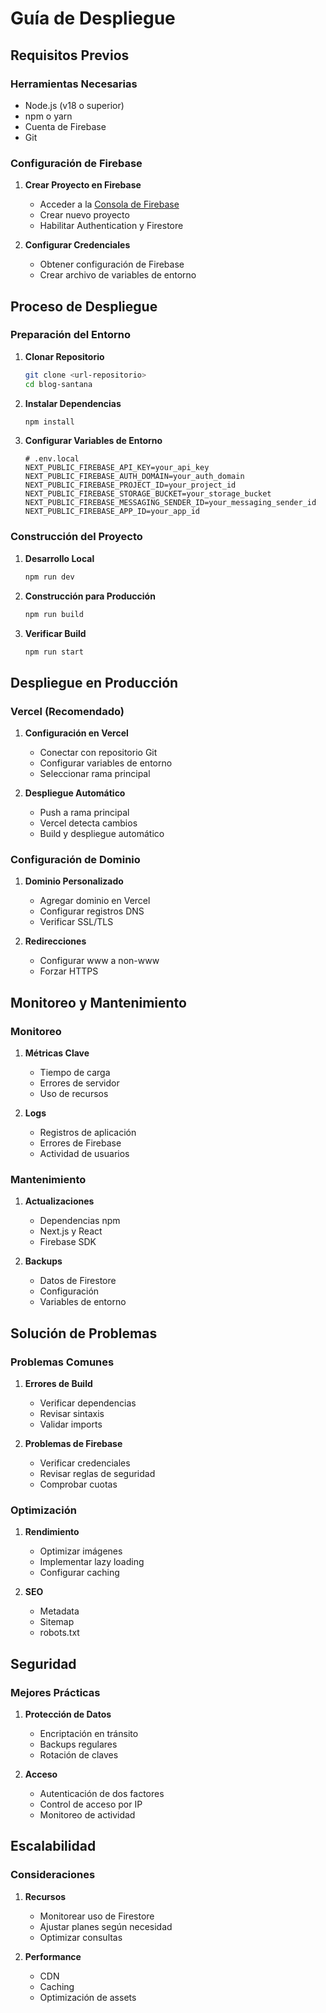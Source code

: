 # Guía de Despliegue

## Requisitos Previos

### Herramientas Necesarias

- Node.js (v18 o superior)
- npm o yarn
- Cuenta de Firebase
- Git

### Configuración de Firebase

1. **Crear Proyecto en Firebase**
   - Acceder a la [Consola de Firebase](https://console.firebase.google.com)
   - Crear nuevo proyecto
   - Habilitar Authentication y Firestore

2. **Configurar Credenciales**
   - Obtener configuración de Firebase
   - Crear archivo de variables de entorno

## Proceso de Despliegue

### Preparación del Entorno

1. **Clonar Repositorio**
   ```bash
   git clone <url-repositorio>
   cd blog-santana
   ```

2. **Instalar Dependencias**
   ```bash
   npm install
   ```

3. **Configurar Variables de Entorno**
   ```env
   # .env.local
   NEXT_PUBLIC_FIREBASE_API_KEY=your_api_key
   NEXT_PUBLIC_FIREBASE_AUTH_DOMAIN=your_auth_domain
   NEXT_PUBLIC_FIREBASE_PROJECT_ID=your_project_id
   NEXT_PUBLIC_FIREBASE_STORAGE_BUCKET=your_storage_bucket
   NEXT_PUBLIC_FIREBASE_MESSAGING_SENDER_ID=your_messaging_sender_id
   NEXT_PUBLIC_FIREBASE_APP_ID=your_app_id
   ```

### Construcción del Proyecto

1. **Desarrollo Local**
   ```bash
   npm run dev
   ```

2. **Construcción para Producción**
   ```bash
   npm run build
   ```

3. **Verificar Build**
   ```bash
   npm run start
   ```

## Despliegue en Producción

### Vercel (Recomendado)

1. **Configuración en Vercel**
   - Conectar con repositorio Git
   - Configurar variables de entorno
   - Seleccionar rama principal

2. **Despliegue Automático**
   - Push a rama principal
   - Vercel detecta cambios
   - Build y despliegue automático

### Configuración de Dominio

1. **Dominio Personalizado**
   - Agregar dominio en Vercel
   - Configurar registros DNS
   - Verificar SSL/TLS

2. **Redirecciones**
   - Configurar www a non-www
   - Forzar HTTPS

## Monitoreo y Mantenimiento

### Monitoreo

1. **Métricas Clave**
   - Tiempo de carga
   - Errores de servidor
   - Uso de recursos

2. **Logs**
   - Registros de aplicación
   - Errores de Firebase
   - Actividad de usuarios

### Mantenimiento

1. **Actualizaciones**
   - Dependencias npm
   - Next.js y React
   - Firebase SDK

2. **Backups**
   - Datos de Firestore
   - Configuración
   - Variables de entorno

## Solución de Problemas

### Problemas Comunes

1. **Errores de Build**
   - Verificar dependencias
   - Revisar sintaxis
   - Validar imports

2. **Problemas de Firebase**
   - Verificar credenciales
   - Revisar reglas de seguridad
   - Comprobar cuotas

### Optimización

1. **Rendimiento**
   - Optimizar imágenes
   - Implementar lazy loading
   - Configurar caching

2. **SEO**
   - Metadata
   - Sitemap
   - robots.txt

## Seguridad

### Mejores Prácticas

1. **Protección de Datos**
   - Encriptación en tránsito
   - Backups regulares
   - Rotación de claves

2. **Acceso**
   - Autenticación de dos factores
   - Control de acceso por IP
   - Monitoreo de actividad

## Escalabilidad

### Consideraciones

1. **Recursos**
   - Monitorear uso de Firestore
   - Ajustar planes según necesidad
   - Optimizar consultas

2. **Performance**
   - CDN
   - Caching
   - Optimización de assets